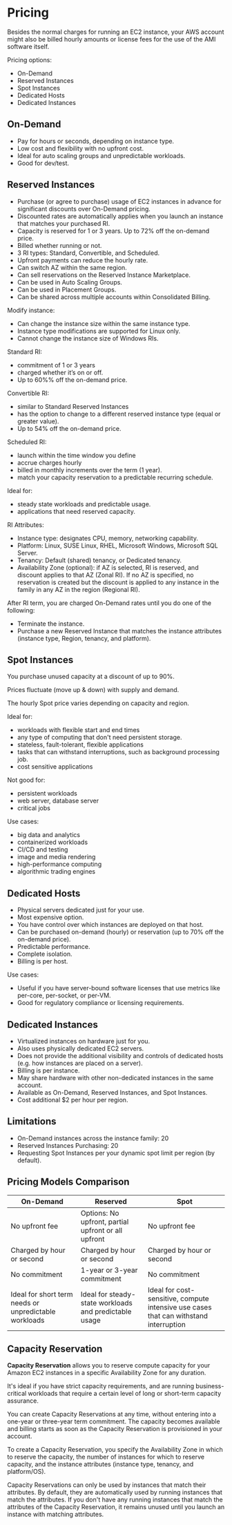# Pricing


Besides the normal charges for running an EC2 instance, your AWS account might also be billed hourly amounts or license fees for the use of the AMI software itself.

Pricing options:
- On-Demand
- Reserved Instances
- Spot Instances
- Dedicated Hosts
- Dedicated Instances

## On-Demand

- Pay for hours or seconds, depending on instance type.
- Low cost and flexibility with no upfront cost.
- Ideal for auto scaling groups and unpredictable workloads.
- Good for dev/test.


## Reserved Instances

- Purchase (or agree to purchase) usage of EC2 instances in advance for significant discounts over On-Demand pricing.
- Discounted rates are automatically applies when you launch an instance that matches your purchased RI.
- Capacity is reserved for 1 or 3 years. Up to 72% off the on-demand price.
- Billed whether running or not.
- 3 RI types: Standard, Convertible, and Scheduled.
- Upfront payments can reduce the hourly rate.
- Can switch AZ within the same region.
- Can sell reservations on the  Reserved Instance Marketplace.
- Can be used in Auto Scaling Groups.
- Can be used in Placement Groups.
- Can be shared across multiple accounts within Consolidated Billing.

Modify instance:
- Can change the instance size within the same instance type.
- Instance type modifications are supported for Linux only.
- Cannot change the instance size of Windows RIs.

Standard RI: 
- commitment of 1 or 3 years
- charged whether it’s on or off.
- Up to 60%% off the on-demand price.

Convertible RI:
- similar to Standard Reserved Instances
- has the option to change to a different reserved instance type (equal or greater value).
- Up to 54% off the on-demand price.

Scheduled RI:
- launch within the time window you define
- accrue charges hourly
- billed in monthly increments over the term (1 year).
- match your capacity reservation to a predictable recurring schedule.

Ideal for:
- steady state workloads and predictable usage.
- applications that need reserved capacity.

RI Attributes:

- Instance type: designates CPU, memory, networking capability.
- Platform: Linux, SUSE Linux, RHEL, Microsoft Windows, Microsoft SQL Server.
- Tenancy: Default (shared) tenancy, or Dedicated tenancy.
- Availability Zone (optional): if AZ is selected, RI is reserved, and discount applies to that AZ (Zonal RI). If no AZ is specified, no reservation is created but the discount is applied to any instance in the family in any AZ in the region (Regional RI).

After RI term, you are charged On-Demand rates until you do one of the following:
- Terminate the instance.
- Purchase a new Reserved Instance that matches the instance attributes (instance type, Region, tenancy, and platform).


## Spot Instances

You purchase unused capacity at a discount of up to 90%.

Prices fluctuate (move up & down) with supply and demand.

The hourly Spot price varies depending on capacity and region.

Ideal for:
- workloads with flexible start and end times
- any type of computing that don't need persistent storage.
- stateless, fault-tolerant, flexible applications
- tasks that can withstand interruptions, such as background processing job.
- cost sensitive applications

Not good for:
- persistent workloads
- web server, database server
- critical jobs

Use cases:
- big data and analytics
- containerized workloads
- CI/CD and testing
- image and media rendering
- high-performance computing
- algorithmic trading engines


## Dedicated Hosts

- Physical servers dedicated just for your use.
- Most expensive option.
- You have control over which instances are deployed on that host.
- Can be purchased on-demand (hourly) or reservation (up to 70% off the on-demand price).
- Predictable performance.
- Complete isolation.
- Billing is per host.

Use cases:
- Useful if you have server-bound software licenses that use metrics like per-core, per-socket, or per-VM.
- Good for regulatory compliance or licensing requirements.


## Dedicated Instances

- Virtualized instances on hardware just for you.
- Also uses physically dedicated EC2 servers.
- Does not provide the additional visibility and controls of dedicated hosts (e.g. how instances are placed on a server).
- Billing is per instance.
- May share hardware with other non-dedicated instances in the same account.
- Available as On-Demand, Reserved Instances, and Spot Instances.
- Cost additional $2 per hour per region.


## Limitations

- On-Demand instances across the instance family: 20
- Reserved Instances Purchasing: 20 
- Requesting Spot Instances per your dynamic spot limit per region (by default).


## Pricing Models Comparison

| On-Demand | Reserved | Spot |
|---|---|---|
| No upfront fee | Options: No upfront, partial upfront or all upfront | No upfront fee |
| Charged by hour or second | Charged by hour or second | Charged by hour or second |
| No commitment | 1-year or 3-year commitment | No commitment |
| Ideal for short term needs or unpredictable workloads | Ideal for steady-state workloads and predictable usage | Ideal for cost-sensitive, compute intensive use cases that can withstand interruption |


## Capacity Reservation

**Capacity Reservation** allows you to reserve compute capacity for your Amazon EC2 instances in a specific Availability Zone for any duration.

It's ideal if you have strict capacity requirements, and are running business-critical workloads that require a certain level of long or short-term capacity assurance. 

You can create Capacity Reservations at any time, without entering into a one-year or three-year term commitment. The capacity becomes available and billing starts as soon as the Capacity Reservation is provisioned in your account.

To create a Capacity Reservation, you specify the Availability Zone in which to reserve the capacity, the number of instances for which to reserve capacity, and the instance attributes (instance type, tenancy, and platform/OS).

Capacity Reservations can only be used by instances that match their attributes. By default, they are automatically used by running instances that match the attributes. If you don't have any running instances that match the attributes of the Capacity Reservation, it remains unused until you launch an instance with matching attributes.
